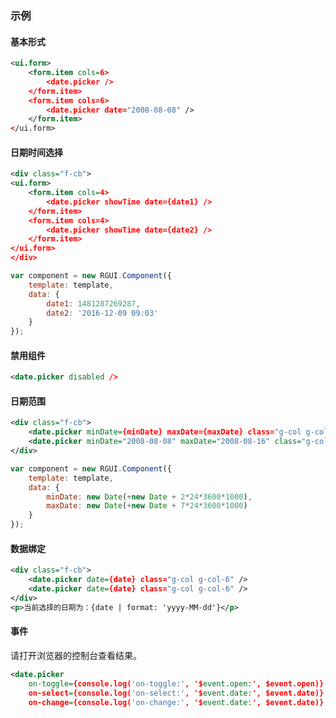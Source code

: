 ### 示例
#### 基本形式

<div class="m-example"></div>

```xml
<ui.form>
    <form.item cols=6>
        <date.picker />
    </form.item>
    <form.item cols=6>
        <date.picker date="2008-08-08" />
    </form.item>
</ui.form>
```

#### 日期时间选择

<div class="m-example"></div>

```xml
<div class="f-cb">
<ui.form>
    <form.item cols=4>
        <date.picker showTime date={date1} />
    </form.item>
    <form.item cols=4>
        <date.picker showTime date={date2} />
    </form.item>
</ui.form>
</div>
```

```javascript
var component = new RGUI.Component({
    template: template,
    data: {
        date1: 1481287269287,
        date2: '2016-12-09 09:03'
    }
});
```

#### 禁用组件

<div class="m-example"></div>

```xml
<date.picker disabled />
```

#### 日期范围

<div class="m-example"></div>

```xml
<div class="f-cb">
    <date.picker minDate={minDate} maxDate={maxDate} class="g-col g-col-6" />
    <date.picker minDate="2008-08-08" maxDate="2008-08-16" class="g-col g-col-6" />
</div>
```

```javascript
var component = new RGUI.Component({
    template: template,
    data: {
        minDate: new Date(+new Date + 2*24*3600*1000),
        maxDate: new Date(+new Date + 7*24*3600*1000)
    }
});
```

#### 数据绑定

<div class="m-example"></div>

```xml
<div class="f-cb">
    <date.picker date={date} class="g-col g-col-6" />
    <date.picker date={date} class="g-col g-col-6" />
</div>
<p>当前选择的日期为：{date | format: 'yyyy-MM-dd'}</p>
```

#### 事件

请打开浏览器的控制台查看结果。

<div class="m-example"></div>

```xml
<date.picker
    on-toggle={console.log('on-toggle:', '$event.open:', $event.open)}
    on-select={console.log('on-select:', '$event.date:', $event.date)}
    on-change={console.log('on-change:', '$event.date:', $event.date)} />
```